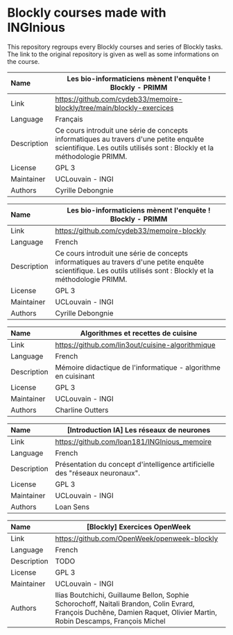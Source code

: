 # Blockly courses made with INGInious

This repository regroups every Blockly courses and series of Blockly tasks.
The link to the original repository is given as well as some informations on the course.


| Name | Les bio-informaticiens mènent l'enquête ! Blockly - PRIMM |
| :---- | ------------------------------------- |
| Link | https://github.com/cydeb33/memoire-blockly/tree/main/blockly-exercices |
| Language | Français |
| Description | Ce cours introduit une série de concepts informatiques au travers d'une petite enquête scientifique. Les outils utilisés sont : Blockly et la méthodologie PRIMM. |
| License | GPL 3 |
| Maintainer | UCLouvain - INGI |
| Authors | Cyrille Debongnie |

| Name | Les bio-informaticiens mènent l'enquête ! Blockly - PRIMM |
| :---- | ------------------------------------- |
| Link | https://github.com/cydeb33/memoire-blockly |
| Language | French |
| Description | Ce cours introduit une série de concepts informatiques au travers d'une petite enquête scientifique. Les outils utilisés sont : Blockly et la méthodologie PRIMM. |
| License | GPL 3 |
| Maintainer | UCLouvain - INGI |
| Authors | Cyrille Debongnie |

| Name | Algorithmes et recettes de cuisine |
| :---- | ------------------------------------- |
| Link | https://github.com/lin3out/cuisine-algorithmique |
| Language | French |
| Description | Mémoire didactique de l'informatique - algorithme en cuisinant |
| License | GPL 3 |
| Maintainer | UCLouvain - INGI |
| Authors | Charline Outters |

| Name | [Introduction IA] Les réseaux de neurones |
| :---- | ------------------------------------- |
| Link | https://github.com/loan181/INGInious_memoire |
| Language | French |
| Description | Présentation du concept d'intelligence artificielle des "réseaux neuronaux". |
| License | GPL 3 |
| Maintainer | UCLouvain - INGI |
| Authors | Loan Sens |

| Name | [Blockly] Exercices OpenWeek |
| :---- | ------------------------------------- |
| Link | https://github.com/OpenWeek/openweek-blockly |
| Language | French |
| Description | TODO |
| License | GPL 3 |
| Maintainer | UCLouvain - INGI |
| Authors | Ilias Boutchichi, Guillaume Bellon, Sophie Schorochoff, Naitali Brandon, Colin Evrard, François Duchêne, Damien Raquet, Olivier Martin, Robin Descamps, François Michel |
